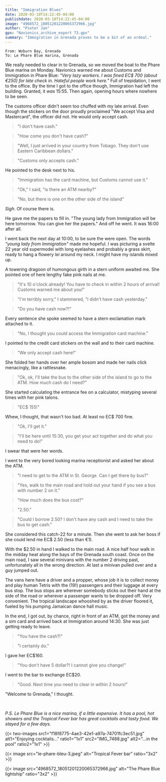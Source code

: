 ```yaml
---
title: "Immigration Blues"
date: 2020-03-10T14:22:45-04:00
publishdate: 2020-03-10T14:22:45-04:00
image: "4968572_18051201220065372966.jpg"
author: "Pieter Jan"
gpx: "Navionics_archive_export 73.gpx"
summary: "Immigration in Grenada proves to be a bit of an ordeal."
---
```


`From: Woburn Bay, Grenada`<br/>
`To: Le Phare Blue marina, Grenada`

We really needed to clear in to Grenada, so we moved the boat to the Phare Blue marina on Monday. Navionics warned me about Customs and Immigration in Phare Blue: _"Very lazy workers. I was fined EC$ 700 (about €250) for late check in. Hateful people work here."_ Full of trepidation, I went to the office. By the time I got to the office though, Immigration had left the building. Granted, it _was_ 15:55. Then again, opening hours where nowhere to be seen.

The customs officer didn't seem too chuffed with my late arrival. Even though the stickers on the door proudly proclaimed "We accept Visa and Mastercard", the officer did not. He would only accept cash.

> "I don't have cash."

> "How come you don't have cash?"

> "Well, I just arrived in your country from Tobago. They don't use Eastern Caribbean dollars."

> "Customs only accepts cash."

He pointed to the desk next to his.

> "Immigration has the card machine, but Customs cannot use it."

> "Ok," I said, "is there an ATM nearby?"

> "No, but there is one on the other side of the island"

*Sigh*. Of course there is.

He gave me the papers to fill in. "The young lady from Immigration will be here tomorrow. You can give her the papers." And off he went. It was 16:00 after all.

I went back the next day at 10:00, to be sure the were open. The words _"young lady from Immigration"_ made me hopeful. I was picturing a svelte 22 year old supermodel with long eyelashes and probably a grass skirt, ready to hang a flowery _lei_ around my neck. I might have my islands mixed up.

A towering dragoon of humongous girth in a stern uniform awaited me. She pointed one of here lengthy fake pink nails at me.

> "It's 10 o'clock already! You have to check in within 2 hours of arrival! Customs warned me about you!"

> "I'm terribly sorry," I stammered, "I didn't have cash yesterday."

> "Do you have cash now?!"

Every sentence she spoke seemed to have a stern exclamation mark attached to it.

> "No, I thought you could access the Immigration card machine."

I pointed to the credit card stickers on the wall and to their card machine.

> "We only accept cash here!"

She folded her hands over her ample bosom and made her nails click menacingly, like a rattlesnake.

> "Ok, ok, I'll take the bus  to the other side of the island to go to the ATM. How much cash do I need?"

She started calculating the entrance fee on a calculator, mistyping several times with her pink talons.

> "EC$ 155!"

Whew, I thought, that wasn't too bad. At least no EC$ 700 fine.

> "Ok, I'll get it."

> "I'll be here until 15:30, you get your act together and do what you need to do!"

I swear that were her words.

I went to the very bored looking marina receptionist and asked her about the ATM.

> "I need to get to the ATM in St. George. Can I get there by bus?"

> "Yes, walk to the main road and hold out your hand if you see a bus with number 2 on it."

> "How much does the bus cost?"

> "2.50."

> "Could I borrow 2.50? I don't have any cash and I need to take the bus to get cash."

She considered this catch-22 for a minute. Then she went to ask her boss if she could lend me EC$ 2.50 (less than €1).

With the $2.50 in hand I walked to the main road. A nice half hour walk in the midday heat along the bays of the Grenada south coast. Once on the main road, I saw several minivans with the number 2 driving past, unfortunately all in the wrong direction. At last a minivan pulled over and a guy jumped out.

The vans here have a driver and a propper, whose job it is to collect money and play human Tetris with the (19!) passengers and their luggage at every bus stop. The bus stops are wherever somebody sticks out their hand at the side of the road or wherever a passenger wants to be dropped off. Very convenient. The tropical landscape whooshed by as the driver floored it, fueled by his pumping Jamaican dance hall music.

In the end, I got out, by chance, right in front of an ATM, got the money and a sim card and arrived back at Immigration around 14:30. She was just getting ready to leave.

> "You have the cash?!"

> "I certainly do."

I gave her EC$160.

> "You don't have 5 dollar?! I cannot give you change!"

I went to the bar to exchange EC$20.

> "Good. Next time you need to clear in within 2 hours!"

"Welcome to Grenada," I thought.

&nbsp;

_P.S. Le Phare Blue is a nice marina, if a little expensive. It has a pool, hot showers and the Tropical Fever bar has great cocktails and tasty food. We stayed for a few days._

{{< two-images src1="f18f8775-4ae3-42e1-a97a-74701fc3ec51.jpg" alt1="Enjoying cocktails..." ratio1="1x1" src2="IMG_7488.jpg" alt2="...in the pool" ratio2="1x1" >}}

{{< image src="le-phare-bleu-3.jpeg" alt="Tropical Fever bar" ratio="3x2" >}}

{{< image src="4968572_18051201220065372966.jpg" alt="The Phare Blue lightship" ratio="3x2" >}}
